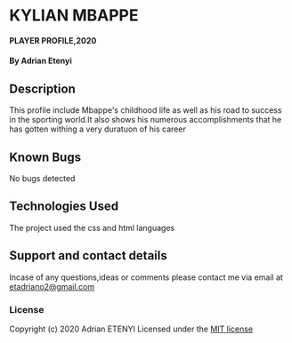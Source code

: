 # KYLIAN MBAPPE
#### PLAYER PROFILE,2020
#### By Adrian Etenyi
## Description
This profile include Mbappe's childhood life as well as his road to success in the sporting world.It also shows his numerous accomplishments that he has gotten withing a very duratuon of his career

## Known Bugs
No bugs detected
## Technologies Used
The project used the css and html languages
## Support and contact details
 Incase of any questions,ideas or comments please contact me via email at etadriano2@gmail.com
### License
Copyright (c) 2020 Adrian ETENYI 
Licensed under the [MIT license](LICENSE)